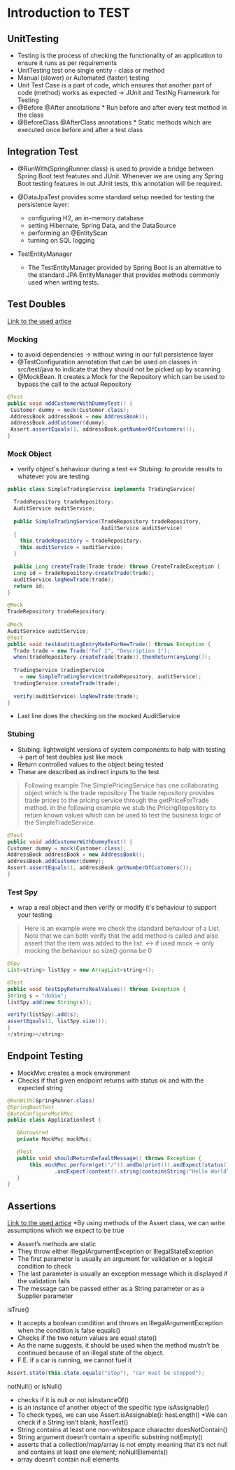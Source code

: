 # Introduction to TEST

## UnitTesting

* Testing is the process of checking the functionality of an application to ensure it runs as per requirements
* UnitTesting test one single entity - class or method
* Manual (slower) or Automated (faster) testing
* Unit Test Case is a part of code, which ensures that another part of code (method) works as expected -> JUnit and TestNg Framework for Testing 
* @Before @After annotations
      * Run before and after every test method in the class
* @BeforeClass @AfterClass annotations
      * Static methods which are executed once before and after a test class

## Integration Test

* @RunWith(SpringRunner.class) is used to provide a bridge between Spring Boot test features and JUnit. Whenever we are using any Spring Boot testing features in out JUnit tests, this annotation will be required.

* @DataJpaTest provides some standard setup needed for testing the persistence layer:
    * configuring H2, an in-memory database
    * setting Hibernate, Spring Data, and the DataSource
    * performing an @EntityScan
    * turning on SQL logging
 * TestEntityManager
   * The TestEntityManager provided by Spring Boot is an alternative to the standard JPA EntityManager that provides methods commonly used when writing tests.
   
## Test Doubles
[Link to the used artice](https://www.javaworld.com/article/2074508/core-java/mocks-and-stubs---understanding-test-doubles-with-mockito.html)
### Mocking 
* to avoid dependencies -> without wiring in our full persistence layer
* @TestConfiguration annotation that can be used on classes in src/test/java to indicate that they should not be picked up by scanning
* @MockBean. It creates a Mock for the Repository which can be used to bypass the call to the actual Repository
```java
@Test
public void addCustomerWithDummyTest() {
 Customer dummy = mock(Customer.class);
 AddressBook addressBook = new AddressBook();
 addressBook.addCustomer(dummy);
 Assert.assertEquals(1, addressBook.getNumberOfCustomers());
}
```
### Mock Object
* verify object's behaviour during a test <-> Stubing: to provide results to whatever you are testing.
```java
public class SimpleTradingService implements TradingService{

  TradeRepository tradeRepository;
  AuditService auditService;
 
  public SimpleTradingService(TradeRepository tradeRepository, 
                              AuditService auditService)
  {
    this.tradeRepository = tradeRepository;
    this.auditService = auditService;
  }

  public Long createTrade(Trade trade) throws CreateTradeException {
  Long id = tradeRepository.createTrade(trade);
  auditService.logNewTrade(trade);
  return id;
}
```
```java
@Mock
TradeRepository tradeRepository;
 
@Mock
AuditService auditService;
@Test
public void testAuditLogEntryMadeForNewTrade() throws Exception { 
  Trade trade = new Trade("Ref 1", "Description 1");
  when(tradeRepository.createTrade(trade)).thenReturn(anyLong()); 
  
  TradingService tradingService 
    = new SimpleTradingService(tradeRepository, auditService);
  tradingService.createTrade(trade);
  
  verify(auditService).logNewTrade(trade);
}
```
* Last line does the checking on the mocked AuditService

### Stubing

* Stubing: lightweight versions of system components to help with testing -> part of test doubles just like mock
* Return controlled values to the object being tested
* These are described as indirect inputs to the test
 > Following example The SimplePricingService has one collaborating object which is the trade repository
 > The trade repository provides trade prices to the pricing service through the getPriceForTrade method.
 > In the following example we stub the PricingRepository to return known values 
 > which can be used to test the business logic of the SimpleTradeService.
 ```java
@Test
public void addCustomerWithDummyTest() {
 Customer dummy = mock(Customer.class);
 AddressBook addressBook = new AddressBook();
 addressBook.addCustomer(dummy);
 Assert.assertEquals(1, addressBook.getNumberOfCustomers());
}
```
### Test Spy
*  wrap a real object and then verify or modify it's behaviour to support your testing
>Here is an example were we check the standard behaviour of a List. 
>Note that we can both verify that the add method is called and 
>also assert that the item was added to the list. <-> if used mock -> only mocking the behaviour so size() gonna be 0
 ```java
@Spy
List<string> listSpy = new ArrayList<string>();

@Test
public void testSpyReturnsRealValues() throws Exception {
 String s = "dobie";
 listSpy.add(new String(s));

 verify(listSpy).add(s);
 assertEquals(1, listSpy.size());
}
</string></string>
```
## Endpoint Testing
* MockMvc creates a mock environment
* Checks if that given endpoint returns with status ok and with the expected string
 ```java
@RunWith(SpringRunner.class)
@SpringBootTest
@AutoConfigureMockMvc
public class ApplicationTest {

    @Autowired
    private MockMvc mockMvc;

    @Test
    public void shouldReturnDefaultMessage() throws Exception {
        this.mockMvc.perform(get("/")).andDo(print()).andExpect(status().isOk())
                .andExpect(content().string(containsString("Hello World")));
    }
}
```

## Assertions
[Link to the used artice](https://www.baeldung.com/spring-assert)
*By using methods of the Assert class, we can write assumptions which we expect to be true
* Assert’s methods are static
* They throw either IllegalArgumentException or IllegalStateException
* The first parameter is usually an argument for validation or a logical condition to check
* The last parameter is usually an exception message which is displayed if the validation fails
* The message can be passed either as a String parameter or as a Supplier<String> parameter

 isTrue()
 * It accepts a boolean condition and throws an IllegalArgumentException when the condition is false
 equals()
 * Checks if the two return values are equal
 state()
 * As the name suggests, it should be used when the method mustn’t be continued because of an illegal state of the object.
 * F.E. if a car is running, we cannot fuel it
 ```java
 Assert.state(this.state.equals("stop"), "car must be stopped");
 ```
notNull() or isNull()
* checks if it is null or not
isInstanceOf()
* is an instance of another object of the specific type
isAssignable()
* To check types, we can use Assert.isAssignable():
hasLength()
*We can check if a String isn’t blank,
hastText()
* String contains at least one non-whitespace character
doesNotContain()
* String argument doesn’t contain a specific substring
notEmpty()
* asserts that a collection/map/array is not empty meaning that it’s not null and contains at least one element;
noNullElements()
*  array doesn’t contain null elements


